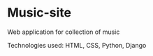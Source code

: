 # Music-site

Web application for collection of music

Technologies used: HTML, CSS, Python, Django
